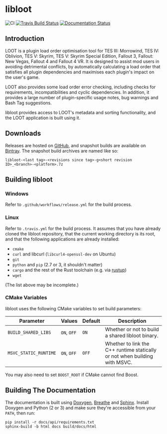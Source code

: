 # libloot

![CI](https://github.com/loot/libloot/workflows/CI/badge.svg?branch=master&event=push)
[![Travis Build Status](https://travis-ci.org/loot/libloot.svg?branch=master)](https://travis-ci.org/loot/libloot)
[![Documentation Status](https://readthedocs.org/projects/loot-api/badge/?version=latest)](http://loot-api.readthedocs.io/en/latest/?badge=latest)

## Introduction

LOOT is a plugin load order optimisation tool for TES III: Morrowind, TES IV: Oblivion, TES V: Skyrim, TES V: Skyrim Special Edition, Fallout 3, Fallout: New Vegas, Fallout 4 and Fallout 4 VR. It is designed to assist mod users in avoiding detrimental conflicts, by automatically calculating a load order that satisfies all plugin dependencies and maximises each plugin's impact on the user's game.

LOOT also provides some load order error checking, including checks for requirements, incompatibilities and cyclic dependencies. In addition, it provides a large number of plugin-specific usage notes, bug warnings and Bash Tag suggestions.

libloot provides access to LOOT's metadata and sorting functionality, and the LOOT application is built using it.

## Downloads

Releases are hosted on [GitHub](https://github.com/loot/libloot/releases), and snapshot builds are available on [Bintray](https://bintray.com/loot/snapshots/libloot). The snapshot build archives are named like so:

```
libloot-<last tag>-<revisions since tag>-g<short revision ID>_<branch>-<platform>.7z
```

## Building libloot

### Windows

Refer to `.github/workflows/release.yml` for the build process.

### Linux

Refer to `.travis.yml` for the build process. It assumes that you have already
cloned the libloot repository, that the current working directory is its root,
and that the following applications are already installed:

- `cmake`
- `curl` and libcurl (`libcurl4-openssl-dev` on Ubuntu)
- `git`
- `python` and `pip` (2.7 or 3, it shouldn't matter)
- `cargo` and the rest of the Rust toolchain (e.g. via
  [rustup](https://rustup.rs/))
- `wget`

(The list above may be incomplete.)

### CMake Variables

libloot uses the following CMake variables to set build parameters:

Parameter | Values | Default |Description
----------|--------|---------|-----------
`BUILD_SHARED_LIBS` | `ON`, `OFF` | `ON` | Whether or not to build a shared libloot binary.
`MSVC_STATIC_RUNTIME` | `ON`, `OFF` | `OFF` | Whether to link the C++ runtime statically or not when building with MSVC.

You may also need to set `BOOST_ROOT` if CMake cannot find Boost.

## Building The Documentation

The documentation is built using [Doxygen](http://www.stack.nl/~dimitri/doxygen/), [Breathe](https://breathe.readthedocs.io/en/latest/) and [Sphinx](http://www.sphinx-doc.org/en/stable/). Install Doxygen and Python (2 or 3) and make sure they're accessible from your `PATH`, then run:

```
pip install -r docs/api/requirements.txt
sphinx-build -b html docs build/docs/html
```
